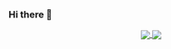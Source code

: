 ### Hi there 👋


<p align="center">
  <a href="https://github-readme-stats.vercel.app/api/top-langs/?username=mebbaid">
  <img align="center" src="https://github-readme-stats.vercel.app/api/top-langs/?username=mebbaid&layout=compact" />
  </a>

  <a href="https://github-readme-stats.vercel.app/api?username=mebbaid&show_icons=true">
  <img align="center" src="https://github-readme-stats.vercel.app/api?username=mebbaid&count_private=true&show_icons=true&hide=issues" />
  </a>
</p>

<!--
**mebbaid/mebbaid** is a ✨ _special_ ✨ repository because its `README.md` (this file) appears on your GitHub profile.

Here are some ideas to get you started:

- 🔭 I’m currently working on ...
- 🌱 I’m currently learning ...
- 👯 I’m looking to collaborate on ...
- 🤔 I’m looking for help with ...
- 💬 Ask me about ...
- 📫 How to reach me: ...
- 😄 Pronouns: ...
- ⚡ Fun fact: ...
-->





